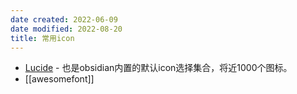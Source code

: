 ```yaml
---
date created: 2022-06-09
date modified: 2022-08-20
title: 常用icon
---
```

- [Lucide](https://lucide.dev/) - 也是obsidian内置的默认icon选择集合，将近1000个图标。
- [[awesomefont]]
